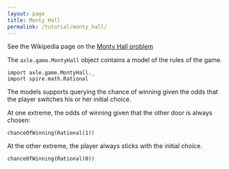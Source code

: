```yaml
---
layout: page
title: Monty Hall
permalink: /tutorial/monty_hall/
---
```


See the Wikipedia page on the [Monty Hall problem](https://en.wikipedia.org/wiki/Monty_Hall_problem)

The `axle.game.MontyHall` object contains a model of the rules of the game.

```tut:silent
import axle.game.MontyHall._
import spire.math.Rational
```

The models supports querying the chance of winning given the odds that the
player switches his or her initial choice.

At one extreme, the odds of winning given that the other door is always chosen:

```tut:book
chanceOfWinning(Rational(1))
```

At the other extreme, the player always sticks with the initial choice.

```tut:book
chanceOfWinning(Rational(0))
```

